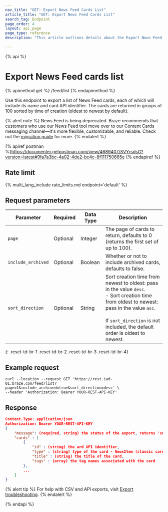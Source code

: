 ```yaml
---
nav_title: "GET: Export News Feed Cards List"
article_title: "GET: Export News Feed Cards List"
search_tag: Endpoint
page_order: 4
layout: api_page
page_type: reference
description: "This article outlines details about the Export News Feed cards list Braze endpoint."

---
```

{% api %}
# Export News Feed cards list
{% apimethod get %}
/feed/list
{% endapimethod %}

Use this endpoint to export a list of News Feed cards, each of which will include its name and card API identifier. The cards are returned in groups of 100 sorted by time of creation (oldest to newest by default).

{% alert note %}
News Feed is being deprecated. Braze recommends that customers who use our News Feed tool move over to our Content Cards messaging channel—it's more flexible, customizable, and reliable. Check out the [migration guide]({{site.baseurl}}/user_guide/message_building_by_channel/content_cards/migrating_from_news_feed/) for more.
{% endalert %}

{% apiref postman %}https://documenter.getpostman.com/view/4689407/SVYrsdsG?version=latest#9fa7a3bc-4a02-4de2-bc4c-8f111750665e {% endapiref %}

## Rate limit

{% multi_lang_include rate_limits.md endpoint='default' %}

## Request parameters

| Parameter | Required | Data Type | Description |
| --------- | -------- | --------- | ----------- |
| `page` | Optional | Integer   | The page of cards to return, defaults to 0 (returns the first set of up to 100). |
| `include_archived` | Optional | Boolean   | Whether or not to include archived cards, defaults to false. |
| `sort_direction` | Optional | String | Sort creation time from newest to oldest: pass in the value `desc`.<br> - Sort creation time from oldest to newest: pass in the value `asc`. <br><br>If `sort_direction` is not included, the default order is oldest to newest. |
{: .reset-td-br-1 .reset-td-br-2 .reset-td-br-3  .reset-td-br-4}

## Example request
```
curl --location --request GET 'https://rest.iad-01.braze.com/feed/list?page=1&include_archived=true&sort_direction=desc' \
--header 'Authorization: Bearer YOUR-REST-API-KEY'
```

## Response

```json
Content-Type: application/json
Authorization: Bearer YOUR-REST-API-KEY
{
    "message": (required, string) the status of the export, returns 'success' when completed without errors,
    "cards" : [
        {
            "id" : (string) the ard API identifier,
            "type" : (string) type of the card - NewsItem (classic cards), CaptionedImage, Banner
            "title" : (string) the title of the card,
            "tags" : (array) the tag names associated with the card
        },
        ...
    ]
}
```

{% alert tip %}
For help with CSV and API exports, visit [Export troubleshooting]({{site.baseurl}}/user_guide/data_and_analytics/export_braze_data/export_troubleshooting/).
{% endalert %}

{% endapi %}
